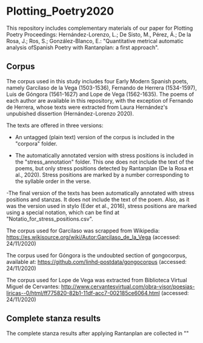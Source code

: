 # Plotting_Poetry2020

This repository includes complementary materials of our paper for Plotting Poetry Proceedings: Hernández-Lorenzo, L.; De Sisto, M., Pérez, Á.; De la Rosa, J.; Ros, S.; González-Blanco, E.: "Quantitative metrical automatic analysis ofSpanish Poetry with Rantanplan: a first approach".

## Corpus

The corpus used in this study includes four Early Modern Spanish poets, namely Garcilaso de la Vega (1503-1536), Fernando de Herrera (1534-1597), Luis de Góngora (1561-1627) and Lope de Vega (1562-1635). The poems of each author are available in this repository, with the exception of Fernando de Herrera, whose texts were extracted from Laura Hernández's unpubished dissertion (Hernández-Lorenzo 2020). 

The texts are offered in three versions:

- An untagged (plain text) version of the corpus is included in the "corpora" folder.

- The automatically annotated version with stress positions is included in the "stress_annotation" folder. This one does not include the text of the poems, but only stress positions detected by Rantanplan (De la Rosa et al., 2020). Stress positions are marked by a number corresponding to the syllable order in the verse.

-The final version of the texts has been automatically annotated with stress positions and stanzas. It does not include the text of the poem. Also, as it was the version used in stylo (Eder et al., 2016), stress positions are marked using a special notation, which can be find at "Notatio_for_stress_positions.csv".

The corpus used for Garcilaso was scrapped from Wikipedia: https://es.wikisource.org/wiki/Autor:Garcilaso_de_la_Vega (accessed: 24/11/2020)

The corpus used for Góngora is the undoubted section of gongocorpus, available at: https://github.com/linhd-postdata/gongocorpus (accessed: 24/11/2020)

The corpus used for Lope de Vega was extracted from Biblioteca Virtual Miguel de Cervantes: http://www.cervantesvirtual.com/obra-visor/poesias-liricas--0/html/ff775820-82b1-11df-acc7-002185ce6064.html (accessed: 24/11/2020)

## Complete stanza results

The complete stanza results after applying Rantanplan are collected in ""

##
